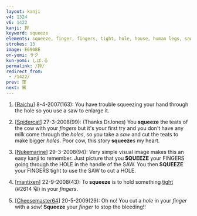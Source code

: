 ```yaml
---
layout: kanji
v4: 1324
v6: 1422
kanji: 搾
keyword: squeeze
elements: squeeze, finger, fingers, tight, hole, house, human legs, saw
strokes: 13
image: E690BE
on-yomi: サク
kun-yomi: しぼ.る
permalink: /搾/
redirect_from:
 - /1422/
prev: 窪
next: 窯
---
```


1) [<a href="http://kanji.koohii.com/profile/Raichu">Raichu</a>] 8-4-2007(163): You have trouble squeezing your hand through the hole so you use a saw to enlarge it.

2) [<a href="http://kanji.koohii.com/profile/Spidercat">Spidercat</a>] 27-3-2008(99): (Thanks DrJones) You<strong> squeeze</strong> the teats of the cow with your <em>fingers</em> but it&#039;s your first try and you don&#039;t have any milk come through the <em>holes</em>, so you take a <em>saw</em> and cut the teats to make bigger <em>holes</em>. Poor cow, this story<strong> squeeze</strong>s my heart.

3) [<a href="http://kanji.koohii.com/profile/Nukemarine">Nukemarine</a>] 29-3-2008(94): Very simple visual image makes this an easy kanji to remember. Just picture that you<strong> SQUEEZE</strong> your FINGERS going through the HOLE in the handle of the SAW. You then<strong> SQUEEZE</strong> your FINGERS tight to use the SAW to cut a HOLE.

4) [<a href="http://kanji.koohii.com/profile/mantixen">mantixen</a>] 22-9-2008(43): To<strong> squeeze</strong> is to hold something <a href="../v4/2614.html">tight</a> (#2614 窄) in your <em>fingers</em>.

5) [<a href="http://kanji.koohii.com/profile/Cheesemaster64">Cheesemaster64</a>] 20-5-2009(29): Oh no! You cut a <em>hole</em> in your <em>finger</em> with a <em>saw</em>!<strong> Squeeze</strong> your <em>finger</em> to stop the bleeding!!

